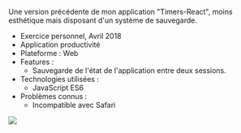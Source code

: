 Une version précédente de mon application "Timers-React", moins esthétique mais disposant d'un système de sauvegarde.

+ Exercice personnel, Avril 2018
+ Application productivité
+ Plateforme : Web
+ Features :
    - Sauvegarde de l'état de l'application entre deux sessions.
+ Technologies utilisées :
    - JavaScript ES6
+ Problèmes connus :
    - Incompatible avec Safari

![](°project-image°)